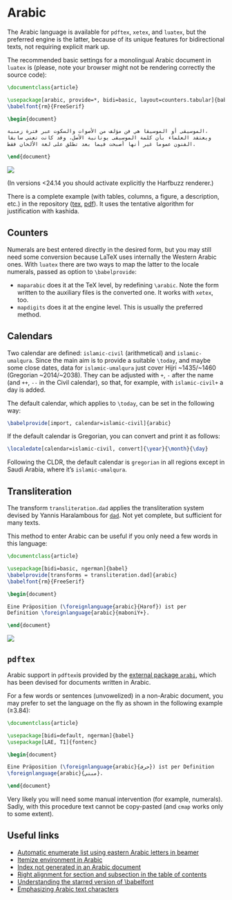 # Arabic

The Arabic language is available for `pdftex`, `xetex`, and `luatex`, but the
preferred engine is the latter, because of its unique features for
bidirectional texts, not requiring explicit mark up.

The recommended basic settings for a monolingual Arabic document in
`luatex` is (please, note your browser might not be rendering correctly
the source code):
```tex
\documentclass{article}

\usepackage[arabic, provide=*, bidi=basic, layout=counters.tabular]{babel}
\babelfont{rm}{FreeSerif}

\begin{document}

الموسيقى أو الموسيقا هي فن مؤلف من الأصوات والسكوت عبر فترة زمنية،
ويعتقد العلماء بأن كلمة الموسيقى يونانية الأصل، وقد كانت تعني سابقا
الفنون عموما غير أنها أصبحت فيما بعد تطلق على لغة الألحان فقط.

\end{document}
```

![](https://user-images.githubusercontent.com/1314536/97981471-a6943300-1dd2-11eb-8f13-3fb5c20dc355.png)

(In versions <24.14 you should activate explicitly the Harfbuzz
renderer.)

There is a complete example (with tables, columns, a figure, a
description, etc.) in the repository
([tex](https://github.com/latex3/babel/blob/main/samples/lua-arabic.tex), 
[pdf](https://github.com/latex3/babel/blob/main/samples/lua-arabic.pdf)).
It uses the tentative algorithm for justification with kashida.

## Counters

Numerals are best entered directly in the desired
form, but you may still need some conversion because LaTeX uses internally
the Western Arabic ones. With `luatex` there are two ways to map the
latter to the locale numerals, passed as option to `\babelprovide`:
* `maparabic` does it at the TeX level, by redefining `\arabic`. Note
  the form written to the auxiliary files is the converted one. It works
  with `xetex`, too.
* `mapdigits` does it at the engine level. This is
  usually the preferred method.
  
## Calendars

Two calendar are defined: `islamic-civil` (arithmetical) and
`islamic-umalqura`. Since the main aim is to provide a suitable
`\today`, and maybe some close dates, data for `islamic-umalqura` just
cover Hijri ~1435/~1460 (Gregorian ~2014/~2038). They can be adjusted
with `+`, `-` after the name (and `++`, `--` in the Civil calendar), so
that, for example, with `islamic-civil+` a day is added.

The default calendar, which applies to `\today`, can be set in the
following way:
```tex
\babelprovide[import, calendar=islamic-civil]{arabic}
```
If the default calendar is Gregorian, you can convert and print it as follows:
```tex
\localedate[calendar=islamic-civil, convert]{\year}{\month}{\day}
```

Following the CLDR, the default calendar is `gregorian` in all regions
except in Saudi Arabia, where it’s `islamic-umalqura`.

## Transliteration 

The transform `transliteration.dad` applies the transliteration system
devised by Yannis Haralambous for
[`dad`](http://mirrors.ctan.org/language/arabic/dad/dad-user-guide.pdf).
Not yet complete, but sufficient for many texts. 

This method to enter Arabic can be useful if you only need a few words
in this language:
```tex
\documentclass{article}

\usepackage[bidi=basic, ngerman]{babel}
\babelprovide[transforms = transliteration.dad]{arabic}
\babelfont{rm}{FreeSerif}

\begin{document}

Eine Präposition (\foreignlanguage{arabic}{Harof}) ist per
Definition \foreignlanguage{arabic}{maboniY+}.

\end{document}
```
![](../media/arabic-sample-dad.png)

## `pdftex`

Arabic support in `pdftex`is provided by the [external package
`arabi`](https://ctan.org/pkg/arabi), which has been devised for
documents written in Arabic.

For a few words or sentences (unvowelized) in a non-Arabic document,
you may prefer to set the language on the fly as shown in the following
example (≥3.84):
```tex
\documentclass{article}

\usepackage[bidi=default, ngerman]{babel}
\usepackage[LAE, T1]{fontenc}

\begin{document}

Eine Präposition (\foreignlanguage{arabic}{حرف}) ist per Definition
\foreignlanguage{arabic}{مبني}.

\end{document}
```
Very likely you will need some manual intervention (for example,
numerals). Sadly, with this procedure text cannot be copy-pasted (and
`cmap` works only to some extent).
 
## Useful links

* [Automatic enumerate list using eastern Arabic letters in beamer](https://tex.stackexchange.com/a/599846/5735)
* [Itemize environment in Arabic](https://tex.stackexchange.com/a/528562/5735)
* [Index not generated in an Arabic document](https://tex.stackexchange.com/a/506482/5735)
* [Right alignment for section and subsection in the table of contents](https://tex.stackexchange.com/a/587584/5735)
* [Understanding the starred version of \babelfont](https://tex.stackexchange.com/a/603925/5735)
* [Emphasizing Arabic text characters](https://tex.stackexchange.com/questions/528341/emphasizing-arabic-text-characters)



